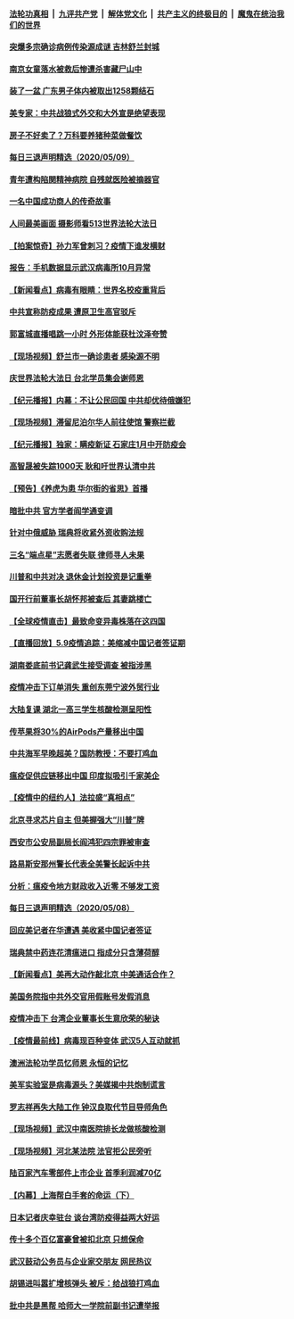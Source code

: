 

####  [法轮功真相](../../../../basic/blob/master/README.md?t=05101802) &nbsp;|&nbsp; [九评共产党](../../../../9ping.md/blob/master/README.md?t=05101802) &nbsp;|&nbsp; [解体党文化](../../../../jtdwh.md/blob/master/README.md?t=05101802)  &nbsp;|&nbsp; [共产主义的终极目的](../../../../gczydzjmd.md/blob/master/README.md?t=05101802) &nbsp;|&nbsp; [魔鬼在统治我们的世界](../../../../mgztzwmdsj.md/blob/master/README.md?t=05101802) 

#### [突爆多宗确诊病例传染源成谜 吉林舒兰封城](../pages/nsc413/n12096608.md?t=05101802) 


#### [南京女童落水被救后惨遭杀害藏尸山中](../pages/nsc413/n12096096.md?t=05101802) 

#### [装了一盆 广东男子体内被取出1258颗结石](../pages/nsc413/n12096675.md?t=05101802) 

#### [美专家：中共战狼式外交和大外宣是绝望表现](../pages/nsc413/n12093501.md?t=05101802) 

#### [房子不好卖了？万科要养猪种菜做餐饮](../pages/nsc413/n12096399.md?t=05101802) 

#### [每日三退声明精选（2020/05/09）](../pages/nsc413/n12096555.md?t=05101802) 

#### [青年遭构陷関精神病院 自残就医险被摘器官](../pages/nsc413/n12095629.md?t=05101802) 

#### [一名中国成功商人的传奇故事](../pages/nsc413/n12096271.md?t=05101802) 

#### [人间最美画面 摄影师看513世界法轮大法日](../pages/nsc413/n12094118.md?t=05101802) 

#### [【拍案惊奇】孙力军曾刺习？疫情下谁发横财](../pages/nsc413/n12094405.md?t=05101802) 

#### [报告：手机数据显示武汉病毒所10月异常](../pages/nsc413/n12095954.md?t=05101802) 

#### [【新闻看点】病毒有眼睛：世界名校疫重背后](../pages/nsc413/n12096148.md?t=05101802) 

#### [中共宣称防疫成果 遭原卫生高官驳斥](../pages/nsc413/n12095868.md?t=05101802) 

#### [郭富城直播唱跳一小时 外形体能获杜汶泽夸赞](../pages/nsc413/n12095835.md?t=05101802) 

#### [【现场视频】舒兰市一确诊患者 感染源不明](../pages/nsc413/n12095535.md?t=05101802) 

#### [庆世界法轮大法日 台北学员集会谢师恩](../pages/nsc413/n12095221.md?t=05101802) 

#### [【纪元播报】内幕：不让公民回国 中共却优待俄嫌犯](../pages/nsc413/n12095718.md?t=05101802) 

#### [【现场视频】滞留尼泊尔华人前往使馆 警察拦截](../pages/nsc413/n12095605.md?t=05101802) 

#### [【纪元播报】独家：瞒疫新证 石家庄1月中开防疫会](../pages/nsc413/n12095428.md?t=05101802) 

#### [高智晟被失踪1000天 耿和吁世界认清中共](../pages/nsc413/n12095888.md?t=05101802) 

#### [【预告】《养虎为患 华尔街的省思》首播](../pages/nsc413/n12095932.md?t=05101802) 

#### [暗批中共 官方学者阎学通变调](../pages/nsc413/n12095791.md?t=05101802) 

#### [针对中俄威胁 瑞典将收紧外资收购法规](../pages/nsc413/n12095864.md?t=05101802) 

#### [三名“端点星”志愿者失联 律师寻人未果](../pages/nsc413/n12095680.md?t=05101802) 

#### [川普和中共对决 退休金计划投资是记重拳](../pages/nsc413/n12095553.md?t=05101802) 

#### [国开行前董事长胡怀邦被查后 其妻跳楼亡](../pages/nsc413/n12095359.md?t=05101802) 

#### [【全球疫情直击】最致命变异毒株落在这四国](../pages/nsc413/n12095348.md?t=05101802) 

#### [【直播回放】5.9疫情追踪：美缩减中国记者签证期](../pages/nsc413/n12095312.md?t=05101802) 

#### [湖南娄底前书记龚武生接受调查 被指涉黑](../pages/nsc413/n12095048.md?t=05101802) 

#### [疫情冲击下订单消失 重创东莞宁波外贸行业](../pages/nsc413/n12095167.md?t=05101802) 


#### [大陆复课 湖北一高三学生核酸检测呈阳性](../pages/nsc413/n12094924.md?t=05101802) 

#### [传苹果将30%的AirPods产量移出中国](../pages/nsc413/n12094637.md?t=05101802) 

#### [中共海军早晚超美？国防教授：不要打鸡血](../pages/nsc413/n12094858.md?t=05101802) 

#### [瘟疫促供应链移出中国 印度拟吸引千家美企](../pages/nsc413/n12094189.md?t=05101802) 

#### [【疫情中的纽约人】法拉盛“真相点”](../pages/nsc413/n12094364.md?t=05101802) 

#### [北京寻求芯片自主 但美握强大“川普”牌](../pages/nsc413/n12093978.md?t=05101802) 

#### [西安市公安局副局长阎鸿犯四宗罪被审查](../pages/nsc413/n12094769.md?t=05101802) 

#### [路易斯安那州警长代表全美警长起诉中共](../pages/nsc413/n12094613.md?t=05101802) 

#### [分析：瘟疫令地方财政收入近零 不够发工资](../pages/nsc413/n12094449.md?t=05101802) 

#### [每日三退声明精选（2020/05/08）](../pages/nsc413/n12094671.md?t=05101802) 

#### [回应美记者在华遭遇 美收紧中国记者签证](../pages/nsc413/n12094582.md?t=05101802) 

#### [瑞典禁中药连花清瘟进口 指成分只含薄荷醇](../pages/nsc413/n12094234.md?t=05101802) 

#### [【新闻看点】美再大动作敲北京 中美通话合作？](../pages/nsc413/n12093903.md?t=05101802) 

#### [美国务院指中共外交官用假账号发假消息](../pages/nsc413/n12093976.md?t=05101802) 

#### [疫情冲击下 台湾企业董事长生意欣荣的秘诀](../pages/nsc413/n12094125.md?t=05101802) 

#### [【疫情最前线】病毒现百种变体 武汉5人互动就抓](../pages/nsc413/n12094213.md?t=05101802) 

#### [澳洲法轮功学员忆师恩 永恒的记忆](../pages/nsc413/n12093999.md?t=05101802) 

#### [美军实验室是病毒源头？美媒揭中共炮制谎言](../pages/nsc413/n12094005.md?t=05101802) 

#### [罗志祥再失大陆工作 钟汉良取代节目导师角色](../pages/nsc413/n12094115.md?t=05101802) 

#### [【现场视频】武汉中南医院排长龙做核酸检测](../pages/nsc413/n12093998.md?t=05101802) 

#### [【现场视频】河北某法院 法官拒公民旁听](../pages/nsc413/n12093667.md?t=05101802) 

#### [陆百家汽车零部件上市企业 首季利润减70亿](../pages/nsc413/n12093986.md?t=05101802) 

#### [【内幕】上海帮白手套的命运（下）](../pages/nsc413/n12091810.md?t=05101802) 

#### [日本记者庆幸驻台 谈台湾防疫得益两大好运](../pages/nsc413/n12093791.md?t=05101802) 

#### [传十多个百亿富豪曾被扣北京 只想保命](../pages/nsc413/n12093968.md?t=05101802) 

#### [武汉鼓动公务员与企业家交朋友 网民热议](../pages/nsc413/n12093201.md?t=05101802) 

#### [胡锡进叫嚣扩增核弹头 被斥：给战狼打鸡血](../pages/nsc413/n12093907.md?t=05101802) 

#### [批中共是黑帮 哈师大一学院前副书记遭举报](../pages/nsc413/n12093616.md?t=05101802) 


